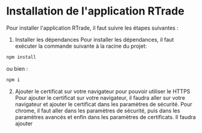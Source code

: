 # Installation de l'application RTrade

Pour installer l'application RTrade, il faut suivre les étapes suivantes :

1. Installer les dépendances
 Pour installer les dépendances, il faut exécuter la commande suivante à la racine du projet:
```bash
npm install
```
ou bien :
```bash
npm i
```
2. Ajouter le certificat sur votre navigateur pour pouvoir utiliser le HTTPS
Pour ajouter le certificat sur votre navigateur, il faudra aller sur votre navigateur et ajouter le certificat dans les paramètres de sécurité.
Pour chrome, il faut aller dans les paramètres de sécurité, puis dans les paramètres avancés et enfin dans les paramètres de certificats.
Il faudra ajouter